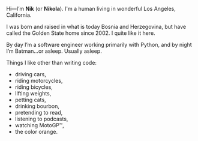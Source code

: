 Hi—I’m **Nik** (or **Nikola**). I'm a human living in wonderful Los Angeles, California.

I was born and raised in what is today Bosnia and Herzegovina, but have called the Golden State home since 2002. I quite like it here.

By day I’m a software engineer working primarily with Python, and by night I’m Batman…or asleep. Usually asleep.

Things I like other than writing code:

- driving cars,
- riding motorcycles,
- riding bicycles,
- lifting weights,
- petting cats,
- drinking bourbon,
- pretending to read,
- listening to podcasts,
- watching MotoGP™,
- the color orange.
